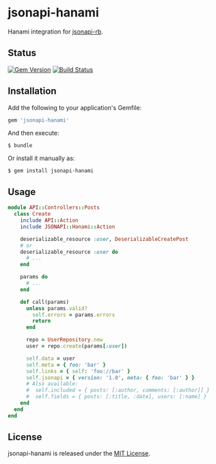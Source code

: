 # jsonapi-hanami
Hanami integration for [jsonapi-rb](https://github.com/jsonapi-rb/jsonapi-rb).

## Status

[![Gem Version](https://badge.fury.io/rb/jsonapi-hanami.svg)](https://badge.fury.io/rb/jsonapi-hanami)
[![Build Status](https://secure.travis-ci.org/jsonapi-rb/hanami.svg?branch=master)](http://travis-ci.org/jsonapi-rb/hanami?branch=master)

## Installation

Add the following to your application's Gemfile:
```ruby
gem 'jsonapi-hanami'
```
And then execute:
```
$ bundle
```
Or install it manually as:
```
$ gem install jsonapi-hanami
```

## Usage

```ruby
module API::Controllers::Posts
  class Create
    include API::Action
    include JSONAPI::Hanami::Action

    deserializable_resource :user, DeserializableCreatePost
    # or
    deserializable_resource :user do
      # ...
    end

    params do
      # ...
    end

    def call(params)
      unless params.valid?
        self.errors = params.errors
        return
      end

      repo = UserRepository.new
      user = repo.create(params[:user])

      self.data = user
      self.meta = { foo: 'bar' }
      self.links = { self: 'foo://bar' }
      self.jsonapi = { version: '1.0', meta: { foo: 'bar' } }
      # Also available:
      #  self.included = { posts: [:author, comments: [:author]] }
      #  self.fields = { posts: [:title, :date], users: [:name] }
    end
  end
end
```

## License

jsonapi-hanami is released under the [MIT License](http://www.opensource.org/licenses/MIT).
